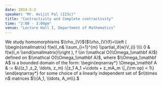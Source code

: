 ```yaml
---
date: 2014-5-2
speaker: "Mr. Avijit Pal (IISc)"
title: "Contractivity and Complete contractivity"
time: "2:00 - 3:00pm"
venue: "Lecture Hall I, Department of Mathematics"
---
```

We study homomorphisms $\\rho_{V}$($\\rho_{V}(f)=\\left (
\\begin{smallmatrix}
f(w)I_n& \\sum_{i=1}^{m} \\partial_if(w)V_{i} \\\\
0  & f(w)I_n
\\end{smallmatrix}\\right ), f \\in \\mathcal O(\\Omega_\\mathbf A)$) defined on
$\\mathcal
O(\\Omega_\\mathbf A)$, where  $\\Omega_\\mathbf A$ is a bounded
domain of the form:
\\begin{eqnarray*}
\\Omega_\\mathbf A & := &\\{(z_1 ,z_2, \\ldots, z_m) :\\|z_1 A_1
+\\cdots + z_mA_m \\|_{\\rm op} < 1\\}
\\end{eqnarray*}
for some choice of a linearly independent set of $n\\times n$
matrices $\\{A_1, \\ldots, A_m\\}.$
